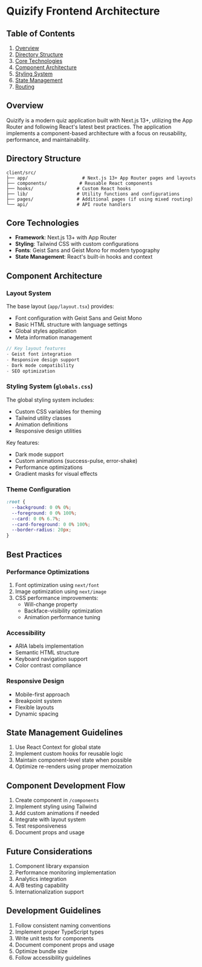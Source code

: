 # Quizify Frontend Architecture

## Table of Contents
1. [Overview](#overview)
2. [Directory Structure](#directory-structure)
3. [Core Technologies](#core-technologies)
4. [Component Architecture](#component-architecture)
5. [Styling System](#styling-system)
6. [State Management](#state-management)
7. [Routing](#routing)

## Overview
Quizify is a modern quiz application built with Next.js 13+, utilizing the App Router and following React's latest best practices. The application implements a component-based architecture with a focus on reusability, performance, and maintainability.

## Directory Structure
```
client/src/
├── app/                    # Next.js 13+ App Router pages and layouts
├── components/            # Reusable React components
├── hooks/                # Custom React hooks
├── lib/                  # Utility functions and configurations
├── pages/                # Additional pages (if using mixed routing)
└── api/                  # API route handlers
```

## Core Technologies
- **Framework**: Next.js 13+ with App Router
- **Styling**: Tailwind CSS with custom configurations
- **Fonts**: Geist Sans and Geist Mono for modern typography
- **State Management**: React's built-in hooks and context

## Component Architecture

### Layout System
The base layout (`app/layout.tsx`) provides:
- Font configuration with Geist Sans and Geist Mono
- Basic HTML structure with language settings
- Global styles application
- Meta information management

```typescript
// Key layout features
- Geist font integration
- Responsive design support
- Dark mode compatibility
- SEO optimization
```

### Styling System (`globals.css`)
The global styling system includes:
- Custom CSS variables for theming
- Tailwind utility classes
- Animation definitions
- Responsive design utilities

Key features:
- Dark mode support
- Custom animations (success-pulse, error-shake)
- Performance optimizations
- Gradient masks for visual effects

### Theme Configuration
```css
:root {
  --background: 0 0% 0%;
  --foreground: 0 0% 100%;
  --card: 0 0% 6.7%;
  --card-foreground: 0 0% 100%;
  --border-radius: 20px;
}
```

## Best Practices

### Performance Optimizations
1. Font optimization using `next/font`
2. Image optimization using `next/image`
3. CSS performance improvements:
   - Will-change property
   - Backface-visibility optimization
   - Animation performance tuning

### Accessibility
- ARIA labels implementation
- Semantic HTML structure
- Keyboard navigation support
- Color contrast compliance

### Responsive Design
- Mobile-first approach
- Breakpoint system
- Flexible layouts
- Dynamic spacing

## State Management Guidelines
1. Use React Context for global state
2. Implement custom hooks for reusable logic
3. Maintain component-level state when possible
4. Optimize re-renders using proper memoization

## Component Development Flow
1. Create component in `/components`
2. Implement styling using Tailwind
3. Add custom animations if needed
4. Integrate with layout system
5. Test responsiveness
6. Document props and usage

## Future Considerations
1. Component library expansion
2. Performance monitoring implementation
3. Analytics integration
4. A/B testing capability
5. Internationalization support

## Development Guidelines
1. Follow consistent naming conventions
2. Implement proper TypeScript types
3. Write unit tests for components
4. Document component props and usage
5. Optimize bundle size
6. Follow accessibility guidelines 